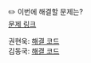 ✏️ 이번에 해결할 문제는? <br>
[문제 링크](https://leetcode.com/problems/number-of-islands/)

권현욱: [해결 코드]() <br>
김동국: [해결 코드](https://github.com/catomat0/algorithm/blob/main/LeetCode/Medium/0200-number-of-islands/0200-number-of-islands.java) <br>

